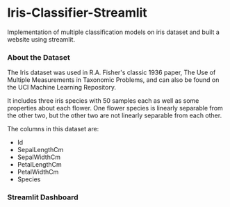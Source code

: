 # Iris-Classifier-Streamlit
Implementation of multiple classification models on iris dataset and built a website using streamlit.


### About the Dataset
The Iris dataset was used in R.A. Fisher's classic 1936 paper, The Use of Multiple Measurements in Taxonomic Problems, and can also be found on the UCI Machine Learning Repository.

It includes three iris species with 50 samples each as well as some properties about each flower. One flower species is linearly separable from the other two, but the other two are not linearly separable from each other.

The columns in this dataset are:

<ul>
  <li>Id</li>
  <li>SepalLengthCm</li>
  <li>SepalWidthCm</li>
  <li>PetalLengthCm</li>
  <li>PetalWidthCm</li>
  <li>Species</li>
</ul>

### Streamlit Dashboard







